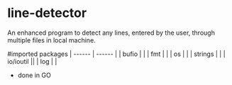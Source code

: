 # line-detector

An enhanced program to detect any lines, entered by the user, through multiple files in local machine. 

#imported packages
| ------ | ------ |
| bufio | |
| fmt | |
| os | |
| strings | |
| io/ioutil || 
| log | |

- done in GO  
